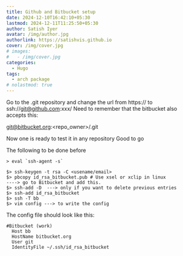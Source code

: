 ```yaml
---
title: Github and Bitbucket setup
date: 2024-12-10T16:42:10+05:30
lastmod: 2024-12-11T11:25:50+05:30
author: Satish Iyer
avatar: /img/author.jpg
authorlink: https://satishvis.github.io
cover: /img/cover.jpg
# images:
#   - /img/cover.jpg
categories:
  - Hugo
tags:
  - arch package
# nolastmod: true
---
```


Go to the .git repository and change the url from https:// to
ssh://git@github.com:xxx/<repo>
Need to remember that the bitbucket also accepts this:

git@bitbucket.org:<repo_owner>/<reponame>.git

Now one is ready to test it in any repository Good to go


The following to be done before

<!--more-->
```shell
> eval `ssh-agent -s`

$> ssh-keygen -t rsa -C <usename/email>
$> pbcopy id_rsa_bitbucket.pub # Use xsel or xclip in linux
----> go to Bitbucket and add this.
$> ssh-add -D  ---> only if you want to delete previous entries
$> ssh-add id_rsa_bitbucket
$> ssh -T bb
$> vim config ---> to write the config
```
The config file should look like this:

```
#Bitbucket (work)
  Host bb
  HostName bitbucket.org
  User git
  IdentityFile ~/.ssh/id_rsa_bitbucket
```


